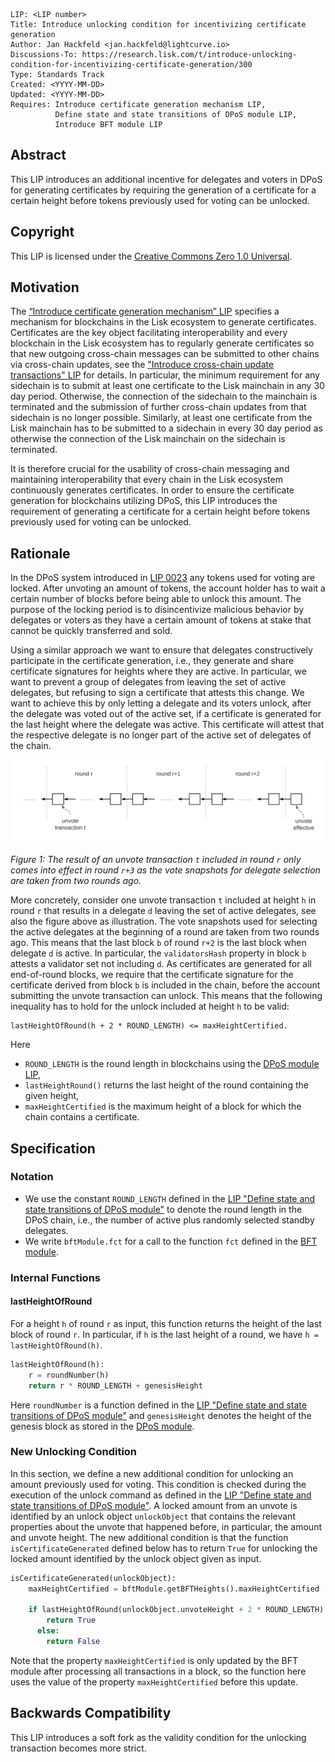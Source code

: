 ```
LIP: <LIP number>
Title: Introduce unlocking condition for incentivizing certificate generation
Author: Jan Hackfeld <jan.hackfeld@lightcurve.io>
Discussions-To: https://research.lisk.com/t/introduce-unlocking-condition-for-incentivizing-certificate-generation/300
Type: Standards Track
Created: <YYYY-MM-DD>
Updated: <YYYY-MM-DD>
Requires: Introduce certificate generation mechanism LIP,
          Define state and state transitions of DPoS module LIP,
          Introduce BFT module LIP
```

## Abstract

This LIP introduces an additional incentive for delegates and voters in DPoS for generating certificates by requiring the generation of a certificate for a certain height before tokens previously used for voting can be unlocked.

## Copyright

This LIP is licensed under the [Creative Commons Zero 1.0 Universal](https://creativecommons.org/publicdomain/zero/1.0/).

## Motivation

The [“Introduce certificate generation mechanism” LIP][research:certificate-generation] specifies a mechanism for blockchains in the Lisk ecosystem to generate certificates. Certificates are the key object facilitating interoperability and every blockchain in the Lisk ecosystem has to regularly generate certificates so that new outgoing cross-chain messages can be submitted to other chains via cross-chain updates, see the ["Introduce cross-chain update transactions" LIP][research:ccu] for details. In particular, the minimum requirement for any sidechain is to submit at least one certificate to the Lisk mainchain in any 30 day period. Otherwise, the connection of the sidechain to the mainchain is terminated and the submission of further cross-chain updates from that sidechain is no longer possible. Similarly, at least one certificate from the Lisk mainchain has to be submitted to a sidechain in every 30 day period as otherwise the connection of the Lisk mainchain on the sidechain is terminated.

It is therefore crucial for the usability of cross-chain messaging and maintaining interoperability that every chain in the Lisk ecosystem continuously generates certificates. In order to ensure the certificate generation for blockchains utilizing DPoS, this LIP introduces the requirement of generating a certificate for a certain height before tokens previously used for voting can be unlocked.

## Rationale

In the DPoS system introduced in [LIP 0023](https://github.com/LiskHQ/lips/blob/master/proposals/lip-0023.md) any tokens used for voting are locked. After unvoting an amount of tokens, the account holder has to wait a certain number of blocks before being able to unlock this amount. The purpose of the locking period is to disincentivize malicious behavior by delegates or voters as they have a certain amount of tokens at stake that cannot be quickly transferred and sold.

Using a similar approach we want to ensure that delegates constructively participate in the certificate generation, i.e., they generate and share certificate signatures for heights where they are active. In particular, we want to prevent a group of delegates from leaving the set of active delegates, but refusing to sign a certificate that attests this change. We want to achieve this by only letting a delegate and its voters unlock, after the delegate was voted out of the active set, if a certificate is generated for the last height where the delegate was active. This certificate will attest that the respective delegate is no longer part of the active set of delegates of the chain.

![Example of an unvote transaction](lip-introduce_unlocking_condition/unvote_example.png)

*Figure 1: The result of an unvote transaction `t` included in round `r` only comes into effect in round `r+3` as the vote snapshots for delegate selection are taken from two rounds ago.*

More concretely, consider one unvote transaction `t` included at height `h` in round `r` that results in a delegate `d` leaving the set of active delegates, see also the figure above as illustration. The vote snapshots used for selecting the active delegates at the beginning of a round are taken from two rounds ago. This means that the last block `b` of round `r+2` is the last block when delegate `d` is active. In particular, the `validatorsHash` property in block `b` attests a validator set not including `d`. As certificates are generated for all end-of-round blocks, we require that the certificate signature for the certificate derived from block `b` is included in the chain, before the account submitting the unvote transaction can unlock. This means that the following inequality has to hold for the unlock included at height `h` to be valid:

```
lastHeightOfRound(h + 2 * ROUND_LENGTH) <= maxHeightCertified.
```

Here
- `ROUND_LENGTH` is the round length in blockchains using the [DPoS module LIP][research:dpos-module],
- `lastHeightRound()` returns the last height of the round containing the given height,
- `maxHeightCertified` is the maximum height of a block for which the chain contains a certificate.

## Specification

### Notation

- We use the constant `ROUND_LENGTH` defined in the [LIP "Define state and state transitions of DPoS module"][research:dpos-module] to denote the round length in the DPoS chain, i.e., the number of active plus randomly selected standby delegates.
- We write `bftModule.fct` for a call to the function `fct` defined in the [BFT module][research:bft-module].

### Internal Functions

#### lastHeightOfRound

 For a height `h` of round `r` as input, this function returns the height of the last block of round `r`. In particular, if `h` is the last height of a round, we have `h = lastHeightOfRound(h)`.

```python
lastHeightOfRound(h):
    r = roundNumber(h)
    return r * ROUND_LENGTH + genesisHeight
```

Here `roundNumber` is a function defined in the [LIP "Define state and state transitions of DPoS module"][research:dpos-module#roundnumber] and `genesisHeight` denotes the height of the genesis block as stored in the [DPoS module][research:dpos-module].

### New Unlocking Condition

In this section, we define a new additional condition for unlocking an amount previously used for voting. This condition is checked during the execution of the unlock command as defined in the [LIP "Define state and state transitions of DPoS module"][research:dpos-module]. A locked amount from an unvote is identified by an unlock object `unlockObject` that contains the relevant properties about the unvote that happened before, in particular, the amount and unvote height. The new additional condition is that the function `isCertificateGenerated` defined below has to return `True` for unlocking the locked amount identified by the unlock object given as input.

```python
isCertificateGenerated(unlockObject):
    maxHeightCertified = bftModule.getBFTHeights().maxHeightCertified

    if lastHeightOfRound(unlockObject.unvoteHeight + 2 * ROUND_LENGTH) <= maxHeightCertified:
        return True
      else:
        return False
```

Note that the property `maxHeightCertified` is only updated by the BFT module after processing all transactions in a block, so the function here uses the value of the property `maxHeightCertified` before this update.

## Backwards Compatibility

This LIP introduces a soft fork as the validity condition for the unlocking transaction becomes more strict.

[research:bft-module]: https://research.lisk.com/t/introduce-bft-module/321
[research:ccu]: https://research.lisk.com/t/introduce-cross-chain-update-transactions/298
[research:certificate-generation]: https://research.lisk.com/t/introduce-a-certificate-generation-mechanism/296
[research:dpos-module]: https://research.lisk.com/t/define-state-and-state-transitions-of-dpos-module/320
[research:dpos-module#roundnumber]: https://research.lisk.com/t/define-state-and-state-transitions-of-dpos-module/320#roundnumber-63
